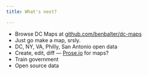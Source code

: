```yaml
---
title: What's next?

---
```


* Browse DC Maps at [github.com/benbalter/dc-maps](https://github.com/benbalter/dc-maps/)
* Just go make a map, srsly.
* DC, NY, VA, Philly, San Antonio open data
* Create, edit, diff — [Prose.io](http://prose.io) for maps?
* Train government
* Open source data